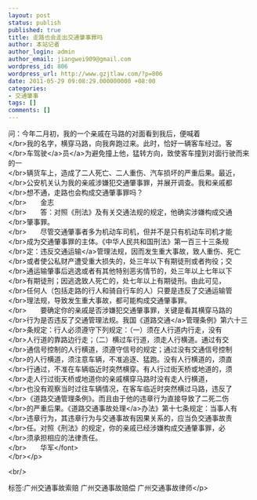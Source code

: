 ```yaml
---
layout: post
status: publish
published: true
title: 走路也会走出交通肇事罪吗
author: 本站记者
author_login: admin
author_email: jiangwei909@gmail.com
wordpress_id: 806
wordpress_url: http://www.gzjtlaw.com/?p=806
date: 2011-05-29 09:08:29.000000000 +08:00
categories:
- 交通肇事
tags: []
comments: []
---
```

<p><font>问：今年二月初，我的一个亲戚在马路的对面看到我后，便喊着<br><&#47;br>我的名字，横穿马路，向我奔跑过来。此时，恰好一辆客车经过。客<br><&#47;br>车<a><a>驾驶<&#47;a>员<&#47;a>为避免撞上他，猛转方向，致使客车撞到对面行驶而来的一<br><&#47;br>辆货车上，造成了二人死亡、二人重伤、汽车损坏的严重后果。最近，<br><&#47;br>公安机关认为我的亲戚涉嫌犯交通肇事罪，并展开调查。我和亲戚都<br><&#47;br>想不通，走路也会构成交通肇事罪吗？<br><&#47;br>　　金志<br><&#47;br>　　答：对照《刑法》及有关交通法规的规定，他确实涉嫌构成交通<br><&#47;br>肇事罪。<br><&#47;br>　　尽管交通肇事者多为机动车司机，但并不是只有机动车司机才能<br><&#47;br>成为交通肇事罪的主体。《中华人民共和国刑法》第一百三十三条规<br><&#47;br>定：违反<a>交通运输<&#47;a>管理法规，因而发生重大事故，致人重伤、死亡<br><&#47;br>或者使公私财产遭受重大损失的，处三年以下有期徒刑或者拘役；交<br><&#47;br>通运输肇事后逃逸或者有其他特别恶劣情节的，处三年以上七年以下<br><&#47;br>有期徒刑；因逃逸致人死亡的，处七年以上有期徒刑。由此可见，<br><&#47;br>任何人（包括走路的行人和骑自行车的人）只要是违反了交通运输管<br><&#47;br>理法规，导致发生重大事故，都可能构成交通肇事罪。<br><&#47;br>　　要确定你的亲戚是否涉嫌犯交通肇事罪，关键是看其横穿马路的<br><&#47;br>行为是否违反了交通管理法规。我国《<a>道路交通<&#47;a>管理条例》第六十三<br><&#47;br>条规定：行人必须遵守下列规定：（一）须在人行道内行走，没有<br><&#47;br>人行道的靠路边行走；（二）横过车行道，须走人行横道。通过有交<br><&#47;br>通信号控制的人行横道，须遵守信号的规定；通过没有交通信号控制<br><&#47;br>的人行横道，须注意车辆，不准追逐、猛跑。没有人行横道的，须直<br><&#47;br>行通过，不准在车辆临近时突然横穿。有人行过街天桥或地道的，须<br><&#47;br>走人行过街天桥或地道你的亲戚横穿马路时没有走人行横道，<br><&#47;br>也没有观察当时过往车辆情况，在客车临近时突然横过马路，违反了<br><&#47;br>《道路交通管理条例》。而且由于他的违章行为直接导致了二死二伤<br><&#47;br>的严重后果。《道路<a>交通事故处理<&#47;a>办法》第十七条规定：当事人有<br><&#47;br>违章行为，其违章行为与交通事故有因果关系的，应当负交通事故责<br><&#47;br>任。对照《刑法》的规定，你的亲戚已经涉嫌构成交通肇事罪，必<br><&#47;br>须承担相应的法律责任。<br><&#47;br>　　华军<&#47;font><br><&#47;br><&#47;p><br&#47;><p>标签:广州交通事故索赔 广州交通事故赔偿 广州交通事故律师<&#47;p>

